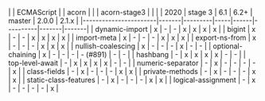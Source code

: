 |                       | ECMAScript    | | acorn             | | | acorn-stage3 | |
|                       | 2020  | stage 3 | 6.1 | 6.2+ | master   | 2.0.0 | 2.1.x |
|-----------------------|-------|---------|-----|------|----------|-------|-------|
| dynamic-import        | x     | -       | -   | x    | x        | x     | x     |
| bigint                | x     | -       | -   | x    | x        | x     | x     |
| import-meta           | x     | -       | -   | -    | x        | x     | x     |
| export-ns-from        | x     | -       | -   | -    | x        | x     | x     |
| nullish-coalescing    | x     | -       | -   | -    | x        | -     | -     |
| optional-chaining     | x     | -       | -   | -    | - (#891) | -     | -     |
| hashbang              | -     | x       | x   | x    | x        | -     | -     |
| top-level-await       | -     | x       | x   | x    | x        | -     | -     |
| numeric-separator     | -     | x       | -   | -    | -        | -     | x     |
| class-fields          | -     | x       | -   | -    | -        | x     | x     |
| private-methods       | -     | x       | -   | -    | -        | x     | x     |
| static-class-features | -     | x       | -   | -    | -        | x     | x     |
| logical-assignment    | -     | x       | -   | -    | -        | -     | x     |
